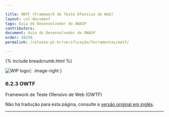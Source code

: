 ```yaml
---

title: OWTF (Framework de Teste Ofensivo de Web)
layout: col-document
tags: Guia do Desenvolvedor do OWASP
contributors:
document: Guia do Desenvolvedor do OWASP
order: 28230
permalink: /release-pt-br/verificação/ferramentas/owtf/

---
```


{% include breadcrumb.html %}

<style type="text/css">
.image-right {
  height: 180px;
  display: block;
  margin-left: auto;
  margin-right: auto;
  float: right;
}
</style>

![WIP logo](../../../../assets/images/dg_wip.png "Trabalho em andamento"){: .image-right }

### 6.2.3 OWTF

Framework de Teste Ofensivo de Web (OWTF)

Não há tradução para esta página, consulte a [versão original em inglês][release080203].

----

[release080203]: https://github.com/OWASP/www-project-developer-guide/blob/main/draft/08-verification/02-tools/03-owtf.md
